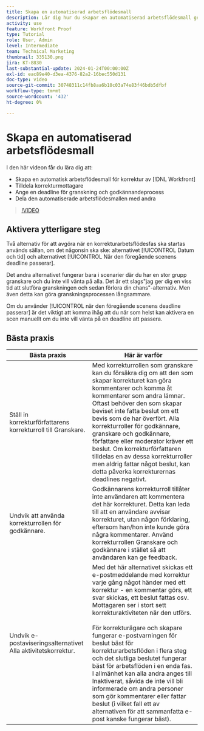 ```yaml
---
title: Skapa en automatiserad arbetsflödesmall
description: Lär dig hur du skapar en automatiserad arbetsflödesmall genom att tilldela korrekturmottagare och ange korrekturtider. Dela sedan mallen med andra användare.
activity: use
feature: Workfront Proof
type: Tutorial
role: User, Admin
level: Intermediate
team: Technical Marketing
thumbnail: 335130.png
jira: KT-8830
last-substantial-update: 2024-01-24T00:00:00Z
exl-id: eac89e40-d3ea-4376-82a2-16bec550d131
doc-type: video
source-git-commit: 30748311c14fb8aa6b10c03a74e83f46bdb5dfbf
workflow-type: tm+mt
source-wordcount: '432'
ht-degree: 0%

---
```


# Skapa en automatiserad arbetsflödesmall

I den här videon får du lära dig att:

* Skapa en automatisk arbetsflödesmall för korrektur av [!DNL  Workfront]
* Tilldela korrekturmottagare
* Ange en deadline för granskning och godkännandeprocess
* Dela den automatiserade arbetsflödesmallen med andra

>[!VIDEO](https://video.tv.adobe.com/v/335130/?quality=12&learn=on)

## Aktivera ytterligare steg

Två alternativ för att avgöra när en korrekturarbetsflödesfas ska startas används sällan, om det någonsin ska ske: alternativet [!UICONTROL Datum och tid] och alternativet [!UICONTROL När den föregående scenens deadline passerar].

Det andra alternativet fungerar bara i scenarier där du har en stor grupp granskare och du inte vill vänta på alla. Det är ett slags&quot;jag ger dig en viss tid att slutföra granskningen och sedan förlora din chans&quot;-alternativ. Men även detta kan göra granskningsprocessen långsammare.

Om du använder [!UICONTROL när den föregående scenens deadline passerar] är det viktigt att komma ihåg att du när som helst kan aktivera en scen manuellt om du inte vill vänta på en deadline att passera.

## Bästa praxis

| Bästa praxis | Här är varför |
|---|---|
| Ställ in korrekturförfattarens korrekturroll till Granskare. | Med korrekturrollen som granskare kan du försäkra dig om att den som skapar korrekturet kan göra kommentarer och komma åt kommentarer som andra lämnar. Oftast behöver den som skapar beviset inte fatta beslut om ett bevis som de har överfört. Alla korrekturroller för godkännare, granskare och godkännare, författare eller moderator kräver ett beslut. Om korrekturförfattaren tilldelas en av dessa korrekturroller men aldrig fattar något beslut, kan detta påverka korrekturernas deadlines negativt. |
| Undvik att använda korrekturrollen för godkännare. | Godkännarens korrekturroll tillåter inte användaren att kommentera det här korrekturet. Detta kan leda till att en användare avvisar korrekturet, utan någon förklaring, eftersom han/hon inte kunde göra några kommentarer. Använd korrekturrollen Granskare och godkännare i stället så att användaren kan ge feedback. |
| Undvik e-postaviseringsalternativet Alla aktivitetskorrektur. | Med det här alternativet skickas ett e-postmeddelande med korrektur varje gång något händer med ett korrektur - en kommentar görs, ett svar skickas, ett beslut fattas osv. Mottagaren ser i stort sett korrekturaktiviteten när den utförs.<br><br>För korrekturägare och skapare fungerar e-postvarningen för beslut bäst för korrekturarbetsflöden i flera steg och det slutliga beslutet fungerar bäst för arbetsflöden i en enda fas. I allmänhet kan alla andra anges till Inaktiverat, såvida de inte vill bli informerade om andra personer som gör kommentarer eller fattar beslut (i vilket fall ett av alternativen för att sammanfatta e-post kanske fungerar bäst). |
